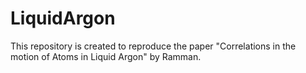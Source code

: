 # LiquidArgon
This repository is created to reproduce the paper "Correlations in the motion of Atoms in Liquid Argon" by Ramman.
